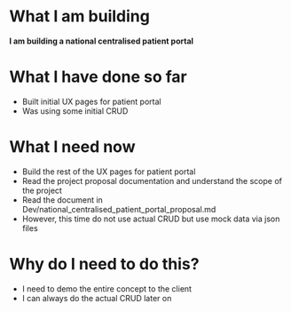 # What I am building 
**I am building a national centralised patient portal**

# What I have done so far
- Built initial UX pages for patient portal
- Was using some initial CRUD

# What I need now
- Build the rest of the UX pages for patient portal
- Read the project proposal documentation and understand the scope of the project
- Read the document in Dev/national_centralised_patient_portal_proposal.md
- However, this time do not use actual CRUD but use mock data via json files

# Why do I need to do this?
- I need to demo the entire concept to the client
- I can always do the actual CRUD later on
